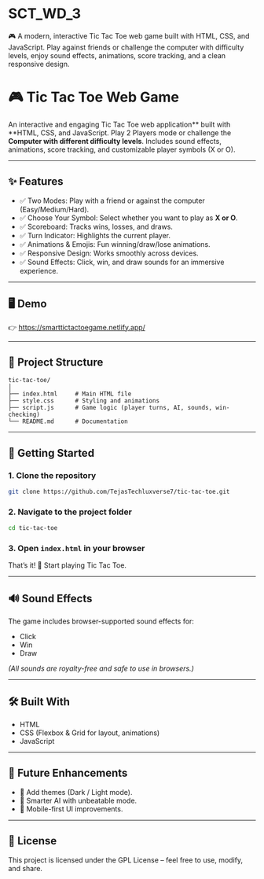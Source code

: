 # SCT_WD_3
🎮 A modern, interactive Tic Tac Toe web game built with HTML, CSS, and JavaScript. Play against friends or challenge the computer with difficulty levels, enjoy sound effects, animations, score tracking, and a clean responsive design.


# 🎮 Tic Tac Toe Web Game

An interactive and engaging Tic Tac Toe web application** built with **HTML, CSS, and JavaScript.
Play 2 Players mode or challenge the **Computer with different difficulty levels**.
Includes sound effects, animations, score tracking, and customizable player symbols (X or O).

---

## ✨ Features

* ✅ Two Modes: Play with a friend or against the computer (Easy/Medium/Hard).
* ✅ Choose Your Symbol: Select whether you want to play as **X or O**.
* ✅ Scoreboard: Tracks wins, losses, and draws.
* ✅ Turn Indicator: Highlights the current player.
* ✅ Animations & Emojis: Fun winning/draw/lose animations.
* ✅ Responsive Design: Works smoothly across devices.
* ✅ Sound Effects: Click, win, and draw sounds for an immersive experience.

---

## 🖥️ Demo

👉 https://smarttictactoegame.netlify.app/

---

## 📂 Project Structure

```
tic-tac-toe/
│
├── index.html     # Main HTML file  
├── style.css      # Styling and animations  
├── script.js      # Game logic (player turns, AI, sounds, win-checking)  
└── README.md      # Documentation  
```

---

## 🚀 Getting Started

### 1. Clone the repository

```bash
git clone https://github.com/TejasTechluxverse7/tic-tac-toe.git
```

### 2. Navigate to the project folder

```bash
cd tic-tac-toe
```

### 3. Open `index.html` in your browser

That’s it! 🎉 Start playing Tic Tac Toe.

---

## 🔊 Sound Effects

The game includes browser-supported sound effects for:

* Click
* Win
* Draw

*(All sounds are royalty-free and safe to use in browsers.)*

---

## 🛠️ Built With

* HTML
* CSS (Flexbox & Grid for layout, animations)
* JavaScript

---

## 🌟 Future Enhancements

* 🎨 Add themes (Dark / Light mode).
* 🤖 Smarter AI with unbeatable mode.
* 📱 Mobile-first UI improvements.

---

## 📜 License

This project is licensed under the GPL License – feel free to use, modify, and share.

